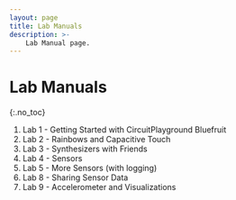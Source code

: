 ```yaml
---
layout: page
title: Lab Manuals
description: >-
    Lab Manual page.
---
```


# Lab Manuals

{:.no_toc}

1. Lab 1 - Getting Started with CircuitPlayground Bluefruit
2. Lab 2 - Rainbows and Capacitive Touch
3. Lab 3 - Synthesizers with Friends
4. Lab 4 - Sensors
5. Lab 5 - More Sensors (with logging)
6. Lab 8 - Sharing Sensor Data
6. Lab 9 - Accelerometer and Visualizations


